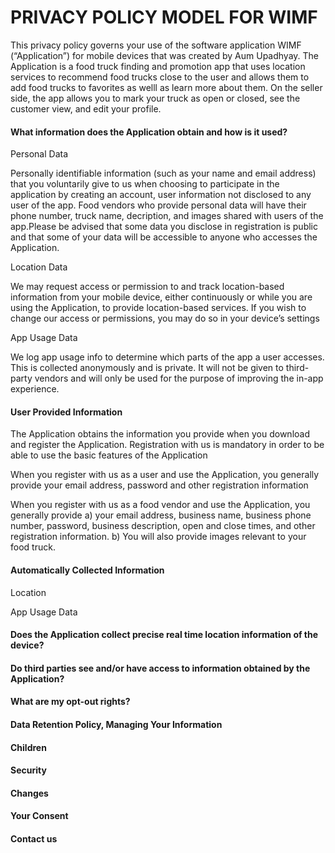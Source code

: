 <body>
<h1>PRIVACY POLICY MODEL FOR WIMF</h1>
<p>This privacy policy governs your use of the software application WIMF (“Application”) for mobile devices that was created by Aum Upadhyay. The Application is a food truck finding and promotion app that uses location services to recommend food trucks close to the user and allows them to add food trucks to favorites as welll as learn more about them. On the seller side, the app allows you to mark your truck as open or closed, see the customer view, and edit your profile. </p>
<h4>What information does the Application obtain and how is it used?</h4>

<p>Personal Data</p>
<p>Personally identifiable information (such as your name and email address) that you voluntarily give to us when choosing to participate in the application by creating an account, user information not disclosed to any user of the app. Food vendors who provide personal data will have their phone number, truck name, decription, and images shared with users of the app.Please be advised that some data you disclose in registration is public and that some of your data will be accessible to anyone who accesses the Application.</p>

<p>Location Data</p>
<p>We may request access or permission to and track location-based information from your mobile device, either continuously or while you are using the Application, to provide location-based services. If you wish to change our access or permissions, you may do so in your device’s settings</p>

<p>App Usage Data</p>
<p>We log app usage info to determine which parts of the app a user accesses. This is collected anonymously and is private. It will not be given to third-party vendors and will only be used for the purpose of improving the in-app experience.</p>

<h4>User Provided Information </h4>

<p>The Application obtains the information you provide when you download and register the Application. Registration with us is mandatory in order to be able to use the basic features of the Application</p>

<p>When you register with us as a user and use the Application, you generally provide your email address, password and other registration information</p>

<p>When you register with us as a food vendor and use the Application, you generally provide a) your email address, business name, business phone number, password, business description, open and close times, and other registration information. b) You will also provide images relevant to your food truck.</p>

<h4>Automatically Collected Information</h4>

<p>Location</p>

<p>App Usage Data</p>

<h4>Does the Application collect precise real time location information of the device?</h4>

<p></p>

<h4>Do third parties see and/or have access to information obtained by the Application?</h4>

<p></p>

<h4>What are my opt-out rights?</h4>

<p></p>

<h4>Data Retention Policy, Managing Your Information</h4>

<p></p>

<h4>Children</h4>

<p></p>

<h4>Security</h4>

<p></p>

<h4>Changes</h4>

<p></p>

<h4>Your Consent</h4>
<p></p>
<h4>Contact us</h4>
<p></p>
</body>
